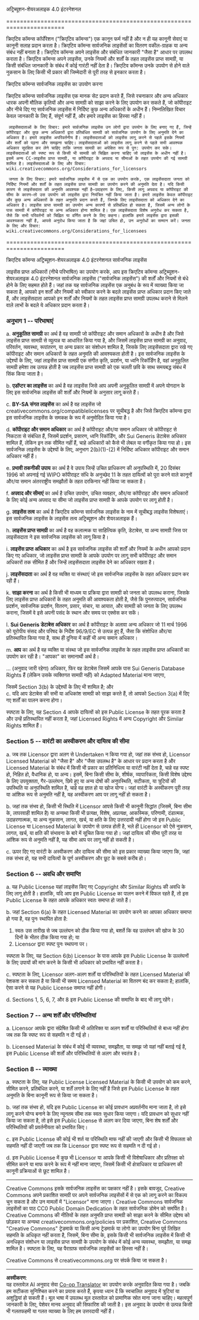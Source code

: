 <!--
CO_OP_TRANSLATOR_METADATA:
{
  "original_hash": "fba3b94d88bfb9b81369b869a1e9a20f",
  "translation_date": "2025-09-04T00:12:53+00:00",
  "source_file": "sketchnotes/LICENSE.md",
  "language_code": "hi"
}
-->
अट्रिब्यूशन-शेयरअलाइक 4.0 इंटरनेशनल

=======================================================================

क्रिएटिव कॉमन्स कॉर्पोरेशन ("क्रिएटिव कॉमन्स") एक कानून फर्म नहीं है और न ही यह कानूनी सेवाएं या कानूनी सलाह प्रदान करता है। क्रिएटिव कॉमन्स सार्वजनिक लाइसेंसों का वितरण वकील-ग्राहक या अन्य संबंध नहीं बनाता है। क्रिएटिव कॉमन्स अपने लाइसेंस और संबंधित जानकारी "जैसा है" आधार पर उपलब्ध कराता है। क्रिएटिव कॉमन्स अपने लाइसेंस, उनके नियमों और शर्तों के तहत लाइसेंस प्राप्त सामग्री, या किसी संबंधित जानकारी के संबंध में कोई गारंटी नहीं देता है। क्रिएटिव कॉमन्स उनके उपयोग से होने वाले नुकसान के लिए किसी भी प्रकार की जिम्मेदारी से पूरी तरह से इनकार करता है।

क्रिएटिव कॉमन्स सार्वजनिक लाइसेंस का उपयोग करना

क्रिएटिव कॉमन्स सार्वजनिक लाइसेंस एक मानक सेट प्रदान करते हैं, जिसे रचनाकार और अन्य अधिकार धारक अपनी मौलिक कृतियों और अन्य सामग्री को साझा करने के लिए उपयोग कर सकते हैं, जो कॉपीराइट और नीचे दिए गए सार्वजनिक लाइसेंस में निर्दिष्ट कुछ अन्य अधिकारों के अधीन हैं। निम्नलिखित विचार केवल जानकारी के लिए हैं, संपूर्ण नहीं हैं, और हमारे लाइसेंस का हिस्सा नहीं हैं।

     लाइसेंसदाताओं के लिए विचार: हमारे सार्वजनिक लाइसेंस उन लोगों द्वारा उपयोग के लिए बनाए गए हैं, जिन्हें कॉपीराइट और कुछ अन्य अधिकारों द्वारा प्रतिबंधित सामग्री को सार्वजनिक उपयोग के लिए अनुमति देने का अधिकार है। हमारे लाइसेंस अपरिवर्तनीय हैं। लाइसेंसदाताओं को लाइसेंस लागू करने से पहले इसके नियमों और शर्तों को पढ़ना और समझना चाहिए। लाइसेंसदाताओं को लाइसेंस लागू करने से पहले सभी आवश्यक अधिकार सुरक्षित कर लेने चाहिए ताकि जनता सामग्री का अपेक्षित रूप से पुन: उपयोग कर सके। लाइसेंसदाताओं को स्पष्ट रूप से किसी भी सामग्री को चिह्नित करना चाहिए जो लाइसेंस के अधीन नहीं है। इसमें अन्य CC-लाइसेंस प्राप्त सामग्री, या कॉपीराइट के अपवाद या सीमाओं के तहत उपयोग की गई सामग्री शामिल है। लाइसेंसदाताओं के लिए और विचार:  
	wiki.creativecommons.org/Considerations_for_licensors

     जनता के लिए विचार: हमारे सार्वजनिक लाइसेंस में से एक का उपयोग करके, एक लाइसेंसदाता जनता को निर्दिष्ट नियमों और शर्तों के तहत लाइसेंस प्राप्त सामग्री का उपयोग करने की अनुमति देता है। यदि किसी कारण से लाइसेंसदाता की अनुमति आवश्यक नहीं है—उदाहरण के लिए, किसी लागू अपवाद या कॉपीराइट की सीमा के कारण—तो उस उपयोग को लाइसेंस द्वारा नियंत्रित नहीं किया जाता है। हमारे लाइसेंस केवल कॉपीराइट और कुछ अन्य अधिकारों के तहत अनुमति प्रदान करते हैं, जिनके लिए लाइसेंसदाता को अधिकार देने का अधिकार है। लाइसेंस प्राप्त सामग्री का उपयोग अन्य कारणों से प्रतिबंधित हो सकता है, जिसमें अन्य लोगों के पास सामग्री में कॉपीराइट या अन्य अधिकार होना शामिल है। एक लाइसेंसदाता विशेष अनुरोध कर सकता है, जैसे कि सभी परिवर्तनों को चिह्नित या वर्णित करने के लिए कहना। हालांकि हमारे लाइसेंस द्वारा इसकी आवश्यकता नहीं है, आपसे अनुरोध किया जाता है कि जहां उचित हो, उन अनुरोधों का सम्मान करें। जनता के लिए और विचार:  
	wiki.creativecommons.org/Considerations_for_licensees

=======================================================================

क्रिएटिव कॉमन्स अट्रिब्यूशन-शेयरअलाइक 4.0 इंटरनेशनल सार्वजनिक लाइसेंस

लाइसेंस प्राप्त अधिकारों (नीचे परिभाषित) का उपयोग करके, आप इस क्रिएटिव कॉमन्स अट्रिब्यूशन-शेयरअलाइक 4.0 इंटरनेशनल सार्वजनिक लाइसेंस ("सार्वजनिक लाइसेंस") की शर्तों और नियमों से बंधे होने के लिए सहमत होते हैं। जहां तक यह सार्वजनिक लाइसेंस एक अनुबंध के रूप में व्याख्या किया जा सकता है, आपको इन शर्तों और नियमों को स्वीकार करने के बदले लाइसेंस प्राप्त अधिकार प्रदान किए जाते हैं, और लाइसेंसदाता आपको इन शर्तों और नियमों के तहत लाइसेंस प्राप्त सामग्री उपलब्ध कराने से मिलने वाले लाभों के बदले ये अधिकार प्रदान करता है।

### अनुभाग 1 -- परिभाषाएं

  a. **अनुकूलित सामग्री** का अर्थ है वह सामग्री जो कॉपीराइट और समान अधिकारों के अधीन है और जिसे लाइसेंस प्राप्त सामग्री से व्युत्पन्न या आधारित किया गया है, और जिसमें लाइसेंस प्राप्त सामग्री का अनुवाद, परिवर्तन, व्यवस्था, रूपांतरण, या अन्य प्रकार का संशोधन शामिल है, जिसके लिए लाइसेंसदाता द्वारा रखे गए कॉपीराइट और समान अधिकारों के तहत अनुमति की आवश्यकता होती है। इस सार्वजनिक लाइसेंस के उद्देश्यों के लिए, जहां लाइसेंस प्राप्त सामग्री एक संगीत कृति, प्रदर्शन, या ध्वनि रिकॉर्डिंग है, वहां अनुकूलित सामग्री हमेशा तब उत्पन्न होती है जब लाइसेंस प्राप्त सामग्री को एक चलती छवि के साथ समयबद्ध संबंध में सिंक किया जाता है।

  b. **एडॉप्टर का लाइसेंस** का अर्थ है वह लाइसेंस जिसे आप अपनी अनुकूलित सामग्री में अपने योगदान के लिए इस सार्वजनिक लाइसेंस की शर्तों और नियमों के अनुसार लागू करते हैं।

  c. **BY-SA संगत लाइसेंस** का अर्थ है वह लाइसेंस जो creativecommons.org/compatiblelicenses पर सूचीबद्ध है और जिसे क्रिएटिव कॉमन्स द्वारा इस सार्वजनिक लाइसेंस के समकक्ष के रूप में अनुमोदित किया गया है।

  d. **कॉपीराइट और समान अधिकार** का अर्थ है कॉपीराइट और/या समान अधिकार जो कॉपीराइट से निकटता से संबंधित हैं, जिसमें प्रदर्शन, प्रसारण, ध्वनि रिकॉर्डिंग, और Sui Generis डेटाबेस अधिकार शामिल हैं, लेकिन इन तक सीमित नहीं हैं, चाहे अधिकारों को कैसे भी लेबल या वर्गीकृत किया गया हो। इस सार्वजनिक लाइसेंस के उद्देश्यों के लिए, अनुभाग 2(b)(1)-(2) में निर्दिष्ट अधिकार कॉपीराइट और समान अधिकार नहीं हैं।

  e. **प्रभावी तकनीकी उपाय** का अर्थ है वे उपाय जिन्हें उचित प्राधिकरण की अनुपस्थिति में, 20 दिसंबर 1996 को अपनाई गई WIPO कॉपीराइट संधि के अनुच्छेद 11 के तहत दायित्वों को पूरा करने वाले कानूनों और/या समान अंतरराष्ट्रीय समझौतों के तहत दरकिनार नहीं किया जा सकता है।

  f. **अपवाद और सीमाएं** का अर्थ है उचित उपयोग, उचित व्यवहार, और/या कॉपीराइट और समान अधिकारों के लिए कोई अन्य अपवाद या सीमा जो लाइसेंस प्राप्त सामग्री के आपके उपयोग पर लागू होती है।

  g. **लाइसेंस तत्व** का अर्थ है क्रिएटिव कॉमन्स सार्वजनिक लाइसेंस के नाम में सूचीबद्ध लाइसेंस विशेषताएं। इस सार्वजनिक लाइसेंस के लाइसेंस तत्व अट्रिब्यूशन और शेयरअलाइक हैं।

  h. **लाइसेंस प्राप्त सामग्री** का अर्थ है वह कलात्मक या साहित्यिक कृति, डेटाबेस, या अन्य सामग्री जिस पर लाइसेंसदाता ने इस सार्वजनिक लाइसेंस को लागू किया है।

  i. **लाइसेंस प्राप्त अधिकार** का अर्थ है इस सार्वजनिक लाइसेंस की शर्तों और नियमों के अधीन आपको प्रदान किए गए अधिकार, जो लाइसेंस प्राप्त सामग्री के आपके उपयोग पर लागू सभी कॉपीराइट और समान अधिकारों तक सीमित हैं और जिन्हें लाइसेंसदाता लाइसेंस देने का अधिकार रखता है।

  j. **लाइसेंसदाता** का अर्थ है वह व्यक्ति या संस्थाएं जो इस सार्वजनिक लाइसेंस के तहत अधिकार प्रदान कर रही हैं।

  k. **साझा करना** का अर्थ है किसी भी माध्यम या प्रक्रिया द्वारा सामग्री को जनता को उपलब्ध कराना, जिसके लिए लाइसेंस प्राप्त अधिकारों के तहत अनुमति की आवश्यकता होती है, जैसे कि पुनरुत्पादन, सार्वजनिक प्रदर्शन, सार्वजनिक प्रदर्शन, वितरण, प्रसार, संचार, या आयात, और सामग्री को जनता के लिए उपलब्ध कराना, जिसमें वे इसे अपनी पसंद के स्थान और समय पर एक्सेस कर सकें।

  l. **Sui Generis डेटाबेस अधिकार** का अर्थ है कॉपीराइट के अलावा अन्य अधिकार जो 11 मार्च 1996 को यूरोपीय संसद और परिषद के निर्देश 96/9/EC से उत्पन्न हुए हैं, जैसा कि संशोधित और/या प्रतिस्थापित किया गया है, साथ ही दुनिया में कहीं भी अन्य समान अधिकार।

  m. **आप** का अर्थ है वह व्यक्ति या संस्था जो इस सार्वजनिक लाइसेंस के तहत लाइसेंस प्राप्त अधिकारों का उपयोग कर रही है। "आपका" का समानार्थी अर्थ है। 

... (अनुवाद जारी रहेगा)
अधिकार, फिर वह डेटाबेस जिसमें आपके पास Sui Generis Database Rights हैं (लेकिन उसके व्यक्तिगत सामग्री नहीं) को Adapted Material माना जाएगा,

जिसमें Section 3(b) के उद्देश्यों के लिए भी शामिल है; और  
c. यदि आप डेटाबेस की सभी या अधिकांश सामग्री को साझा करते हैं, तो आपको Section 3(a) में दिए गए शर्तों का पालन करना होगा।

स्पष्टता के लिए, यह Section 4 आपके दायित्वों को इस Public License के तहत पूरक करता है और उन्हें प्रतिस्थापित नहीं करता है, जहां Licensed Rights में अन्य Copyright और Similar Rights शामिल हैं।  

### Section 5 -- वारंटी का अस्वीकरण और दायित्व की सीमा

a. जब तक Licensor द्वारा अलग से Undertaken न किया गया हो, जहां तक संभव हो, Licensor Licensed Material को "जैसा है" और "जैसा उपलब्ध है" के आधार पर प्रदान करता है और Licensed Material के संबंध में किसी भी प्रकार का प्रतिनिधित्व या वारंटी नहीं देता है, चाहे वह स्पष्ट हो, निहित हो, वैधानिक हो, या अन्य। इसमें, बिना किसी सीमा के, शीर्षक, व्यापारिकता, किसी विशेष उद्देश्य के लिए उपयुक्तता, गैर-उल्लंघन, छिपे हुए या अन्य दोषों की अनुपस्थिति, सटीकता, या त्रुटियों की उपस्थिति या अनुपस्थिति शामिल है, चाहे वह ज्ञात हो या खोज योग्य। जहां वारंटी के अस्वीकरण पूरी तरह या आंशिक रूप से अनुमति नहीं है, यह अस्वीकरण आप पर लागू नहीं हो सकता है।  

b. जहां तक संभव हो, किसी भी स्थिति में Licensor आपसे किसी भी कानूनी सिद्धांत (जिसमें, बिना सीमा के, लापरवाही शामिल है) या अन्यथा किसी भी प्रत्यक्ष, विशेष, अप्रत्यक्ष, आकस्मिक, परिणामी, दंडात्मक, उदाहरणात्मक, या अन्य नुकसान, लागत, खर्च, या क्षति के लिए उत्तरदायी नहीं होगा जो इस Public License या Licensed Material के उपयोग से उत्पन्न होती है, भले ही Licensor को ऐसे नुकसान, लागत, खर्च, या क्षति की संभावना के बारे में सूचित किया गया हो। जहां दायित्व की सीमा पूरी तरह या आंशिक रूप से अनुमति नहीं है, यह सीमा आप पर लागू नहीं हो सकती है।  

c. ऊपर दिए गए वारंटी के अस्वीकरण और दायित्व की सीमा को इस प्रकार व्याख्या किया जाएगा कि, जहां तक संभव हो, यह सभी दायित्वों के पूर्ण अस्वीकरण और छूट के सबसे करीब हो।  

### Section 6 -- अवधि और समाप्ति

a. यह Public License यहां लाइसेंस किए गए Copyright और Similar Rights की अवधि के लिए लागू होती है। हालांकि, यदि आप इस Public License का पालन करने में विफल रहते हैं, तो इस Public License के तहत आपके अधिकार स्वतः समाप्त हो जाते हैं।  

b. जहां Section 6(a) के तहत Licensed Material का उपयोग करने का आपका अधिकार समाप्त हो गया है, वह पुनः स्थापित होता है:  

1. स्वतः उस तारीख से जब उल्लंघन को ठीक किया गया हो, बशर्ते कि वह उल्लंघन की खोज के 30 दिनों के भीतर ठीक किया गया हो; या  
2. Licensor द्वारा स्पष्ट पुनः स्थापना पर।  

स्पष्टता के लिए, यह Section 6(b) Licensor के पास आपके इस Public License के उल्लंघनों के लिए उपायों की मांग करने के किसी भी अधिकार को प्रभावित नहीं करता है।  

c. स्पष्टता के लिए, Licensor अलग-अलग शर्तों या परिस्थितियों के तहत Licensed Material की पेशकश कर सकता है या किसी भी समय Licensed Material का वितरण बंद कर सकता है; हालांकि, ऐसा करने से यह Public License समाप्त नहीं होगी।  

d. Sections 1, 5, 6, 7, और 8 इस Public License की समाप्ति के बाद भी लागू रहेंगे।  

### Section 7 -- अन्य शर्तें और परिस्थितियां

a. Licensor आपके द्वारा संप्रेषित किसी भी अतिरिक्त या अलग शर्तों या परिस्थितियों से बाध्य नहीं होगा जब तक कि स्पष्ट रूप से सहमति न दी गई हो।  

b. Licensed Material के संबंध में कोई भी व्यवस्था, समझौता, या समझ जो यहां नहीं बताई गई है, इस Public License की शर्तों और परिस्थितियों से अलग और स्वतंत्र है।  

### Section 8 -- व्याख्या

a. स्पष्टता के लिए, यह Public License Licensed Material के किसी भी उपयोग को कम करने, सीमित करने, प्रतिबंधित करने, या शर्तें लगाने के लिए नहीं है जिसे इस Public License के तहत अनुमति के बिना कानूनी रूप से किया जा सकता है।  

b. जहां तक संभव हो, यदि इस Public License का कोई प्रावधान अप्रवर्तनीय माना जाता है, तो इसे लागू करने योग्य बनाने के लिए न्यूनतम सीमा तक स्वतः सुधार किया जाएगा। यदि प्रावधान को सुधार नहीं किया जा सकता है, तो इसे इस Public License से अलग कर दिया जाएगा, बिना शेष शर्तों और परिस्थितियों की प्रवर्तनीयता को प्रभावित किए।  

c. इस Public License की कोई भी शर्त या परिस्थिति माफ नहीं की जाएगी और किसी भी विफलता को सहमति नहीं दी जाएगी जब तक कि Licensor द्वारा स्पष्ट रूप से सहमति न दी गई हो।  

d. इस Public License में कुछ भी Licensor या आपके किसी भी विशेषाधिकार और प्रतिरक्षा को सीमित करने या माफ करने के रूप में नहीं माना जाएगा, जिसमें किसी भी क्षेत्राधिकार या प्राधिकरण की कानूनी प्रक्रियाओं से छूट शामिल है।  

---

Creative Commons इसके सार्वजनिक लाइसेंस का पक्षकार नहीं है। इसके बावजूद, Creative Commons अपने प्रकाशित सामग्री पर अपने सार्वजनिक लाइसेंसों में से एक को लागू करने का विकल्प चुन सकता है और उन मामलों में "Licensor" माना जाएगा। Creative Commons सार्वजनिक लाइसेंसों का पाठ CC0 Public Domain Dedication के तहत सार्वजनिक डोमेन को समर्पित है। Creative Commons की नीतियों के तहत अनुमति प्राप्त सामग्री को साझा करने के सीमित उद्देश्य को छोड़कर या अन्यथा creativecommons.org/policies पर प्रकाशित, Creative Commons "Creative Commons" ट्रेडमार्क या किसी अन्य ट्रेडमार्क या लोगो का उपयोग बिना पूर्व लिखित सहमति के अधिकृत नहीं करता है, जिसमें, बिना सीमा के, इसके किसी भी सार्वजनिक लाइसेंस में किसी भी अनधिकृत संशोधन या लाइसेंस प्राप्त सामग्री के उपयोग के संबंध में कोई अन्य व्यवस्था, समझौता, या समझ शामिल है। स्पष्टता के लिए, यह पैराग्राफ सार्वजनिक लाइसेंसों का हिस्सा नहीं है।  

Creative Commons से creativecommons.org पर संपर्क किया जा सकता है।  

---

**अस्वीकरण**:  
यह दस्तावेज़ AI अनुवाद सेवा [Co-op Translator](https://github.com/Azure/co-op-translator) का उपयोग करके अनुवादित किया गया है। जबकि हम सटीकता सुनिश्चित करने का प्रयास करते हैं, कृपया ध्यान दें कि स्वचालित अनुवाद में त्रुटियां या अशुद्धियां हो सकती हैं। मूल भाषा में उपलब्ध मूल दस्तावेज़ को प्रामाणिक स्रोत माना जाना चाहिए। महत्वपूर्ण जानकारी के लिए, पेशेवर मानव अनुवाद की सिफारिश की जाती है। इस अनुवाद के उपयोग से उत्पन्न किसी भी गलतफहमी या गलत व्याख्या के लिए हम उत्तरदायी नहीं हैं।